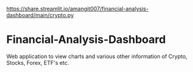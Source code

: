 https://share.streamlit.io/amangit007/financial-analysis-dashboard/main/crypto.py
# Financial-Analysis-Dashboard
Web application to view charts and various other information of Crypto, Stocks, Forex, ETF's etc.

